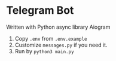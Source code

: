 # Telegram Bot

Written with Python async library Aiogram

1. Copy `.env` from `.env.example`
2. Customize `messages.py` if you need it. 
3. Run by `python3 main.py`
